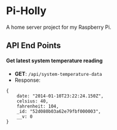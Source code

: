 Pi-Holly
========

A home server project for my Raspberry Pi.

## API End Points

#### Get latest system temperature reading
* **GET**: `/api/system-temperature-data`
* Response: 
```
{
    date: "2014-01-10T23:22:24.150Z",
    celsius: 40,
    fahrenheit: 104,
    _id: "52d080b03a62e79fbf000003",
    __v: 0
}
```
